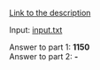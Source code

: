 [Link to the description](https://adventofcode.com/2019/day/4)

Input: [input.txt](./input.txt)

Answer to part 1: **1150**  
Answer to part 2: **-**
